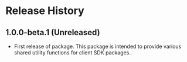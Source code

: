 # Release History

## 1.0.0-beta.1 (Unreleased)

- First release of package. This package is intended to provide various shared utility functions for client SDK packages.